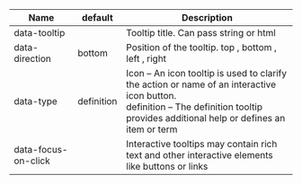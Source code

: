 | Name                | default    | Description                                                                                                                                                                             |
| ------------------- | ---------- | --------------------------------------------------------------------------------------------------------------------------------------------------------------------------------------- |
| data-tooltip        |            | Tooltip title. Can pass string or html                                                                                                                                                  |
| data-direction      | bottom     | Position of the tooltip. top , bottom , left , right                                                                                                                                    |
| data-type           | definition | Icon – An icon tooltip is used to clarify the action or name of an interactive icon button.<br> definition – The definition tooltip provides additional help or defines an item or term |
| data-focus-on-click |            | Interactive tooltips may contain rich text and other interactive elements like buttons or links                                                                                         |